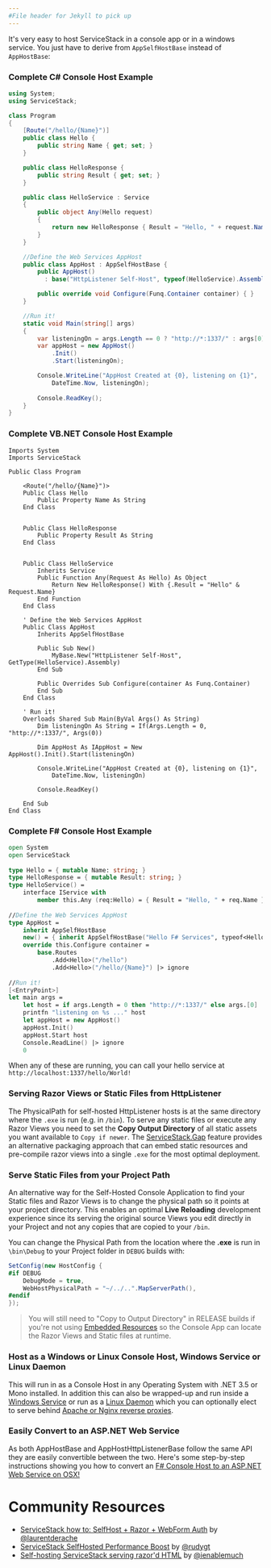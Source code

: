 ```yaml
---
#File header for Jekyll to pick up 
---
```

It's very easy to host ServiceStack in a console app or in a windows service. You just have to derive from `AppSelfHostBase` instead of `AppHostBase`:

### Complete C# Console Host Example

```csharp
using System;
using ServiceStack;

class Program 
{
    [Route("/hello/{Name}")]
    public class Hello {
        public string Name { get; set; }
    }

    public class HelloResponse {
        public string Result { get; set; }
    }

    public class HelloService : Service
    {
        public object Any(Hello request) 
        {
            return new HelloResponse { Result = "Hello, " + request.Name };
        }
    }

    //Define the Web Services AppHost
    public class AppHost : AppSelfHostBase {
        public AppHost() 
          : base("HttpListener Self-Host", typeof(HelloService).Assembly) {}

        public override void Configure(Funq.Container container) { }
    }

    //Run it!
    static void Main(string[] args)
    {
        var listeningOn = args.Length == 0 ? "http://*:1337/" : args[0];
        var appHost = new AppHost()
            .Init()
            .Start(listeningOn);

        Console.WriteLine("AppHost Created at {0}, listening on {1}", 
            DateTime.Now, listeningOn);
            
        Console.ReadKey();
    }
}
```

### Complete VB.NET Console Host Example
```vbnet
Imports System
Imports ServiceStack

Public Class Program

    <Route("/hello/{Name}")>
    Public Class Hello
        Public Property Name As String
    End Class


    Public Class HelloResponse
        Public Property Result As String
    End Class


    Public Class HelloService
        Inherits Service
        Public Function Any(Request As Hello) As Object
            Return New HelloResponse() With {.Result = "Hello" & Request.Name}
        End Function
    End Class

    ' Define the Web Services AppHost
    Public Class AppHost
        Inherits AppSelfHostBase

        Public Sub New()
            MyBase.New("HttpListener Self-Host", GetType(HelloService).Assembly)
        End Sub

        Public Overrides Sub Configure(container As Funq.Container)
        End Sub
    End Class

    ' Run it!
    Overloads Shared Sub Main(ByVal Args() As String)        
        Dim listeningOn As String = If(Args.Length = 0, "http://*:1337/", Args(0))

        Dim AppHost As IAppHost = New AppHost().Init().Start(listeningOn)

        Console.WriteLine("AppHost Created at {0}, listening on {1}",
            DateTime.Now, listeningOn)

        Console.ReadKey()

    End Sub
End Class
```

### Complete F# Console Host Example

```fsharp
open System
open ServiceStack
 
type Hello = { mutable Name: string; }
type HelloResponse = { mutable Result: string; }
type HelloService() =
    interface IService with
        member this.Any (req:Hello) = { Result = "Hello, " + req.Name }
 
//Define the Web Services AppHost
type AppHost =
    inherit AppSelfHostBase 
    new() = { inherit AppSelfHostBase("Hello F# Services", typeof<HelloService>.Assembly) }
    override this.Configure container =
        base.Routes
            .Add<Hello>("/hello")
            .Add<Hello>("/hello/{Name}") |> ignore
 
//Run it!
[<EntryPoint>]
let main args =
    let host = if args.Length = 0 then "http://*:1337/" else args.[0]
    printfn "listening on %s ..." host
    let appHost = new AppHost()
    appHost.Init()
    appHost.Start host
    Console.ReadLine() |> ignore
    0
```

When any of these are running, you can call your hello service at `http://localhost:1337/hello/World!`

### Serving Razor Views or Static Files from HttpListener

The PhysicalPath for self-hosted HttpListener hosts is at the same directory where the `.exe` is run (e.g. in `/bin`). To serve any static files or execute any Razor Views you need to set the **Copy Output Directory** of all static assets you want available to `Copy if newer`. The [ServiceStack.Gap](https://github.com/ServiceStack/ServiceStack.Gap) feature provides an alternative packaging approach that can embed static resources and pre-compile razor views into a single `.exe` for the most optimal deployment.

### Serve Static Files from your Project Path

An alternative way for the Self-Hosted Console Application to find your Static files and Razor Views is to change the physical path so it points at your project directory. This enables an optimal **Live Reloading** development experience since its serving the original source Views you edit directly in your Project and not any copies that are copied to your `/bin`. 

You can change the Physical Path from the location where the **.exe** is run in `\bin\Debug` to your Project folder in `DEBUG` builds with: 

```csharp
SetConfig(new HostConfig {
#if DEBUG
    DebugMode = true,
    WebHostPhysicalPath = "~/../..".MapServerPath(),
#endif
});
```

> You will still need to "Copy to Output Directory" in RELEASE builds if you're not using [Embedded Resources](https://github.com/ServiceStack/ServiceStack/wiki/Virtual-file-system#embedded-resources) so the Console App can locate the Razor Views and Static files at runtime.

### Host as a Windows or Linux Console Host, Windows Service or Linux Daemon

This will run in as a Console Host in any Operating System with .NET 3.5 or Mono installed. In addition this can also be wrapped-up and run inside a [Windows Service](https://github.com/ServiceStack/ServiceStack.Examples/tree/master/src/StarterTemplates/WinServiceAppHost) or run as a [Linux Daemon](https://github.com/ServiceStack/ServiceStack/wiki/Run-ServiceStack-as-a-daemon-on-Linux) which you can optionally elect to serve behind [Apache or Nginx reverse proxies](https://github.com/ServiceStack/ServiceStack/wiki/Run-ServiceStack-as-a-daemon-on-Linux).

### Easily Convert to an ASP.NET Web Service

As both AppHostBase and AppHostHttpListenerBase follow the same API they are easily convertible between the two. Here's some step-by-step instructions showing you how to convert an [F# Console Host to an ASP.NET Web Service on OSX!](http://www.servicestack.net/mythz_blog/?p=785)


# Community Resources

  - [ServiceStack how to: SelfHost + Razor + WebForm Auth](http://lderache.github.io/servicestack-how-to-selfhost-plus-razor-plus-webform/) by [@laurentderache](https://twitter.com/laurentderache)  
  - [ServiceStack SelfHosted Performance Boost](http://en.rdebug.com/2013/05/servicestack-selfhosted-performance-boost/) by [@rudygt](https://twitter.com/rudygt)
  - [Self-hosting ServiceStack serving razor'd HTML](http://www.ienablemuch.com/2012/12/self-hosting-servicestack-serving.html) by [@ienablemuch](http://twitter.com/ienablemuch)